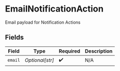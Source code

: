 # EmailNotificationAction

Email payload for Notification Actions


## Fields

| Field              | Type               | Required           | Description        |
| ------------------ | ------------------ | ------------------ | ------------------ |
| `email`            | *Optional[str]*    | :heavy_check_mark: | N/A                |